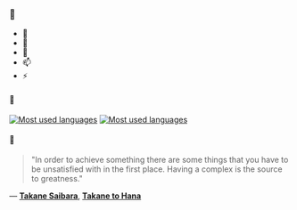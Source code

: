 ### 👋

- 🔭
- 🌱
- 💬
- 📫
- ⚡

#### 🧏

[![Most used languages](https://github-readme-stats-aynah.vercel.app/api/top-langs/?username=aynh&theme=solarized-dark&langs_count=6&layout=compact&hide_title=true)](https://github.com/anuraghazra/github-readme-stats#gh-dark-mode-only)
[![Most used languages](https://github-readme-stats-aynah.vercel.app/api/top-langs/?username=aynh&theme=solarized-light&langs_count=6&layout=compact&hide_title=true)](https://github.com/anuraghazra/github-readme-stats#gh-light-mode-only)

#### 💬

> "In order to achieve something there are some things that you have to be unsatisfied with in the first place. Having a complex is the source to greatness."

&mdash; [**Takane Saibara**](https://myanimelist.net/character.php?q=Takane%20Saibara&cat=character), [**Takane to Hana**](https://myanimelist.net/search/all?q=Takane%20to%20Hana&cat=all)

